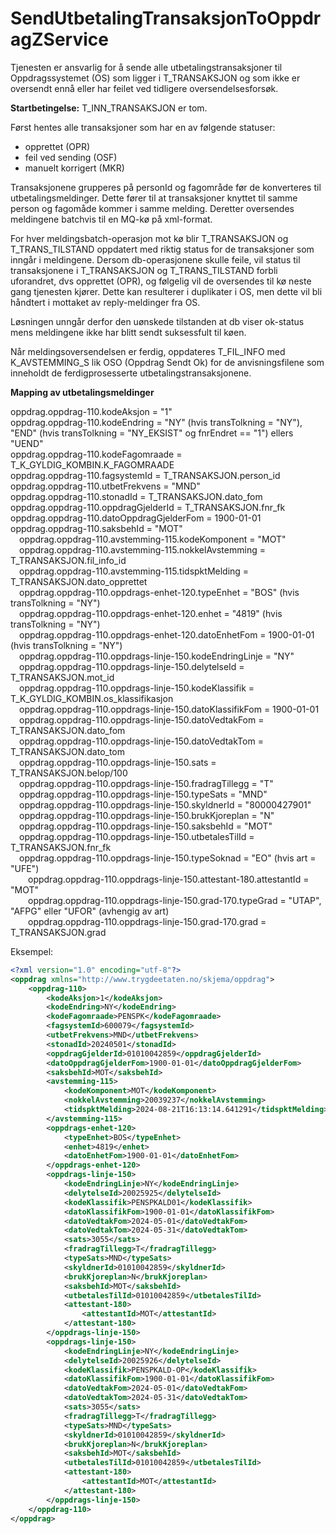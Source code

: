 # SendUtbetalingTransaksjonToOppdragZService
Tjenesten er ansvarlig for å sende alle utbetalingstransaksjoner til Oppdragssystemet (OS) som ligger i T_TRANSAKSJON og som ikke er oversendt ennå eller har feilet ved tidligere oversendelsesforsøk.

**Startbetingelse:** T_INN_TRANSAKSJON er tom.

Først hentes alle transaksjoner som har en av følgende statuser: 
* opprettet (OPR)
* feil ved sending (OSF)
* manuelt korrigert (MKR)

Transaksjonene grupperes på personId og fagområde før de konverteres til utbetalingsmeldinger. Dette fører til at transaksjoner knyttet til samme person og fagomåde kommer i samme melding. 
Deretter oversendes meldingene batchvis til en MQ-kø på xml-format.

For hver meldingsbatch-operasjon mot kø blir T_TRANSAKSJON og T_TRANS_TILSTAND oppdatert med riktig status for de transaksjoner som inngår i meldingene.
Dersom db-operasjonene skulle feile, vil status til transaksjonene i T_TRANSAKSJON og T_TRANS_TILSTAND forbli uforandret, dvs opprettet (OPR), og følgelig vil de oversendes til kø neste gang tjenesten kjører.
Dette kan resulterer i duplikater i OS, men dette vil bli håndtert i mottaket av reply-meldinger fra OS.

Løsningen unngår derfor den uønskede tilstanden at db viser ok-status mens meldingene ikke har blitt sendt suksessfult til køen.

Når meldingsoversendelsen er ferdig, oppdateres T_FIL_INFO med K_AVSTEMMING_S lik OSO (Oppdrag Sendt Ok) for de anvisningsfilene som inneholdt de ferdigprosesserte utbetalingstransaksjonene.

**Mapping av utbetalingsmeldinger**

oppdrag.oppdrag-110.kodeAksjon = "1"
<br/>oppdrag.oppdrag-110.kodeEndring = "NY" (hvis transTolkning = "NY"), "END" (hvis transTolkning = "NY_EKSIST" og fnrEndret == "1") ellers "UEND"
<br/>oppdrag.oppdrag-110.kodeFagomraade = T_K_GYLDIG_KOMBIN.K_FAGOMRAADE
<br/>oppdrag.oppdrag-110.fagsystemId = T_TRANSAKSJON.person_id
<br/>oppdrag.oppdrag-110.utbetFrekvens = "MND"
<br/>oppdrag.oppdrag-110.stonadId = T_TRANSAKSJON.dato_fom
<br/>oppdrag.oppdrag-110.oppdragGjelderId = T_TRANSAKSJON.fnr_fk
<br/>oppdrag.oppdrag-110.datoOppdragGjelderFom = 1900-01-01
<br/>oppdrag.oppdrag-110.saksbehId = "MOT"
<br/>&emsp;oppdrag.oppdrag-110.avstemming-115.kodeKomponent = "MOT"
<br/>&emsp;oppdrag.oppdrag-110.avstemming-115.nokkelAvstemming = T_TRANSAKSJON.fil_info_id
<br/>&emsp;oppdrag.oppdrag-110.avstemming-115.tidspktMelding = T_TRANSAKSJON.dato_opprettet
<br/>&emsp;oppdrag.oppdrag-110.oppdrags-enhet-120.typeEnhet = "BOS" (hvis transTolkning = "NY")
<br/>&emsp;oppdrag.oppdrag-110.oppdrags-enhet-120.enhet = "4819" (hvis transTolkning = "NY")
<br/>&emsp;oppdrag.oppdrag-110.oppdrags-enhet-120.datoEnhetFom = 1900-01-01 (hvis transTolkning = "NY")
<br/>&emsp;oppdrag.oppdrag-110.oppdrags-linje-150.kodeEndringLinje = "NY"
<br/>&emsp;oppdrag.oppdrag-110.oppdrags-linje-150.delytelseId = T_TRANSAKSJON.mot_id
<br/>&emsp;oppdrag.oppdrag-110.oppdrags-linje-150.kodeKlassifik = T_K_GYLDIG_KOMBIN.os_klassifikasjon
<br/>&emsp;oppdrag.oppdrag-110.oppdrags-linje-150.datoKlassifikFom = 1900-01-01
<br/>&emsp;oppdrag.oppdrag-110.oppdrags-linje-150.datoVedtakFom = T_TRANSAKSJON.dato_fom
<br/>&emsp;oppdrag.oppdrag-110.oppdrags-linje-150.datoVedtakTom = T_TRANSAKSJON.dato_tom
<br/>&emsp;oppdrag.oppdrag-110.oppdrags-linje-150.sats = T_TRANSAKSJON.belop/100
<br/>&emsp;oppdrag.oppdrag-110.oppdrags-linje-150.fradragTillegg = "T"
<br/>&emsp;oppdrag.oppdrag-110.oppdrags-linje-150.typeSats = "MND"
<br/>&emsp;oppdrag.oppdrag-110.oppdrags-linje-150.skyldnerId = "80000427901"
<br/>&emsp;oppdrag.oppdrag-110.oppdrags-linje-150.brukKjoreplan = "N"
<br/>&emsp;oppdrag.oppdrag-110.oppdrags-linje-150.saksbehId = "MOT"
<br/>&emsp;oppdrag.oppdrag-110.oppdrags-linje-150.utbetalesTilId = T_TRANSAKSJON.fnr_fk
<br/>&emsp;oppdrag.oppdrag-110.oppdrags-linje-150.typeSoknad = "EO" (hvis art = "UFE")
<br/>&emsp;&emsp;oppdrag.oppdrag-110.oppdrags-linje-150.attestant-180.attestantId = "MOT"
<br/>&emsp;&emsp;oppdrag.oppdrag-110.oppdrags-linje-150.grad-170.typeGrad = "UTAP", "AFPG" eller "UFOR" (avhengig av art)
<br/>&emsp;&emsp;oppdrag.oppdrag-110.oppdrags-linje-150.grad-170.grad = T_TRANSAKSJON.grad

Eksempel:

```xml
<?xml version="1.0" encoding="utf-8"?>
<oppdrag xmlns="http://www.trygdeetaten.no/skjema/oppdrag">
    <oppdrag-110>
        <kodeAksjon>1</kodeAksjon>
        <kodeEndring>NY</kodeEndring>
        <kodeFagomraade>PENSPK</kodeFagomraade>
        <fagsystemId>600079</fagsystemId>
        <utbetFrekvens>MND</utbetFrekvens>
        <stonadId>20240501</stonadId>
        <oppdragGjelderId>01010042859</oppdragGjelderId>
        <datoOppdragGjelderFom>1900-01-01</datoOppdragGjelderFom>
        <saksbehId>MOT</saksbehId>
        <avstemming-115>
            <kodeKomponent>MOT</kodeKomponent>
            <nokkelAvstemming>20039237</nokkelAvstemming>
            <tidspktMelding>2024-08-21T16:13:14.641291</tidspktMelding>
        </avstemming-115>
        <oppdrags-enhet-120>
            <typeEnhet>BOS</typeEnhet>
            <enhet>4819</enhet>
            <datoEnhetFom>1900-01-01</datoEnhetFom>
        </oppdrags-enhet-120>
        <oppdrags-linje-150>
            <kodeEndringLinje>NY</kodeEndringLinje>
            <delytelseId>20025925</delytelseId>
            <kodeKlassifik>PENSPKALD01</kodeKlassifik>
            <datoKlassifikFom>1900-01-01</datoKlassifikFom>
            <datoVedtakFom>2024-05-01</datoVedtakFom>
            <datoVedtakTom>2024-05-31</datoVedtakTom>
            <sats>3055</sats>
            <fradragTillegg>T</fradragTillegg>
            <typeSats>MND</typeSats>
            <skyldnerId>01010042859</skyldnerId>
            <brukKjoreplan>N</brukKjoreplan>
            <saksbehId>MOT</saksbehId>
            <utbetalesTilId>01010042859</utbetalesTilId>
            <attestant-180>
                <attestantId>MOT</attestantId>
            </attestant-180>
        </oppdrags-linje-150>
        <oppdrags-linje-150>
            <kodeEndringLinje>NY</kodeEndringLinje>
            <delytelseId>20025926</delytelseId>
            <kodeKlassifik>PENSPKALD-OP</kodeKlassifik>
            <datoKlassifikFom>1900-01-01</datoKlassifikFom>
            <datoVedtakFom>2024-05-01</datoVedtakFom>
            <datoVedtakTom>2024-05-31</datoVedtakTom>
            <sats>3055</sats>
            <fradragTillegg>T</fradragTillegg>
            <typeSats>MND</typeSats>
            <skyldnerId>01010042859</skyldnerId>
            <brukKjoreplan>N</brukKjoreplan>
            <saksbehId>MOT</saksbehId>
            <utbetalesTilId>01010042859</utbetalesTilId>
            <attestant-180>
                <attestantId>MOT</attestantId>
            </attestant-180>
        </oppdrags-linje-150>
    </oppdrag-110>
</oppdrag>
